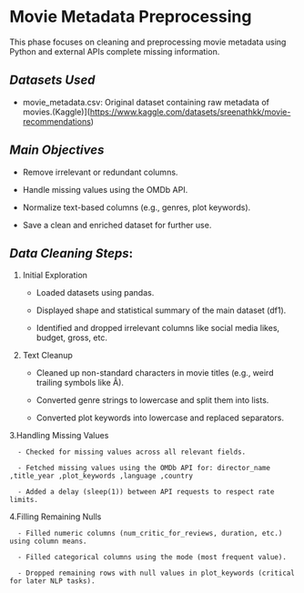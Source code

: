# Movie Metadata Preprocessing


This phase focuses on cleaning and preprocessing movie metadata using Python and external APIs  complete missing information.

## *Datasets Used*
- movie_metadata.csv: Original dataset containing raw metadata of movies.(Kaggle)](https://www.kaggle.com/datasets/sreenathkk/movie-recommendations)  

## *Main Objectives*
- Remove irrelevant or redundant columns.

- Handle missing values using the OMDb API.

- Normalize text-based columns (e.g., genres, plot keywords).

- Save a clean and enriched dataset for further use.


##  *Data Cleaning Steps*:
  1.  Initial Exploration
      - Loaded datasets using pandas.

      - Displayed shape and statistical summary of the main dataset (df1).

      - Identified and dropped irrelevant columns like social media likes, budget, gross, etc.
 
  2. Text Cleanup
      - Cleaned up non-standard characters in movie titles (e.g., weird trailing symbols like Â).

      - Converted genre strings to lowercase and split them into lists.

      - Converted plot keywords into lowercase and replaced separators.
  
  3.Handling Missing Values
  
      - Checked for missing values across all relevant fields.

      - Fetched missing values using the OMDb API for: director_name ,title_year ,plot_keywords ,language ,country
      
      - Added a delay (sleep(1)) between API requests to respect rate limits.
  
  4.Filling Remaining Nulls
      
      - Filled numeric columns (num_critic_for_reviews, duration, etc.) using column means.
      
      - Filled categorical columns using the mode (most frequent value).

      - Dropped remaining rows with null values in plot_keywords (critical for later NLP tasks).

 
